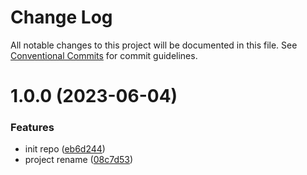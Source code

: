 # Change Log

All notable changes to this project will be documented in this file.
See [Conventional Commits](https://conventionalcommits.org) for commit guidelines.

# 1.0.0 (2023-06-04)

### Features

* init repo ([eb6d244](https://github.com/castastrophe/postcss-vars-add-fallback/commit/eb6d244975d530f2d3dec6bf92abb7f6108ae179))
* project rename ([08c7d53](https://github.com/castastrophe/postcss-vars-add-fallback/commit/08c7d533160dab7d56f0f51294e9c1acfa0b0381))
